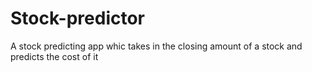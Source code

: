 # Stock-predictor
A stock predicting app whic takes in the closing amount of a stock and predicts the cost of it
